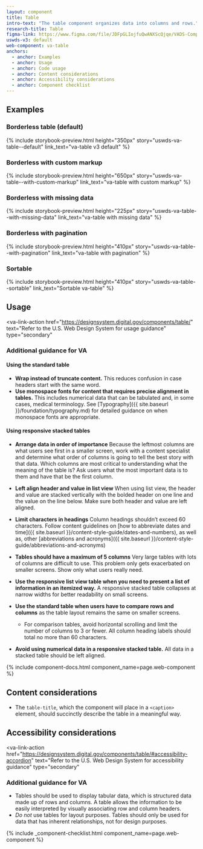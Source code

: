 ```yaml
---
layout: component
title: Table
intro-text: "The table component organizes data into columns and rows."
research-title: Table
figma-link: https://www.figma.com/file/JDFpGLIojfuQwANXScQjqe/VADS-Component-Examples?type=design&node-id=1879%3A677&mode=design&t=B9iLKTUu5y9dFqd4-1
uswds-v3: default
web-component: va-table
anchors:
  - anchor: Examples
  - anchor: Usage
  - anchor: Code usage
  - anchor: Content considerations
  - anchor: Accessibility considerations
  - anchor: Component checklist
---
```


## Examples

### Borderless table (default)

{% include storybook-preview.html height="350px" story="uswds-va-table--default" link_text="va-table v3 default"  %}

### Borderless with custom markup

{% include storybook-preview.html height="650px" story="uswds-va-table--with-custom-markup" link_text="va-table with custom markup" %}

### Borderless with missing data

{% include storybook-preview.html height="225px" story="uswds-va-table--with-missing-data" link_text="va-table with missing data" %}

### Borderless with pagination

{% include storybook-preview.html height="410px" story="uswds-va-table--with-pagination" link_text="va-table with pagination" %}

### Sortable

{% include storybook-preview.html height="410px" story="uswds-va-table--sortable" link_text="Sortable va-table" %}

## Usage

<va-link-action
  href="https://designsystem.digital.gov/components/table/"
  text="Refer to the U.S. Web Design System for usage guidance"
  type="secondary"
></va-link-action>

### Additional guidance for VA

#### Using the standard table

* **Wrap instead of truncate content.** This reduces confusion in case headers start with the same word.
* **Use monospace fonts for content that requires precise alignment in tables.** This includes numerical data that can be tabulated and, in some cases, medical terminology. See [Typography]({{ site.baseurl }}/foundation/typography.md) for detailed guidance on when monospace fonts are appropriate. 

#### Using responsive stacked tables

* **Arrange data in order of importance** Because the leftmost columns are what users see first in a smaller screen, work with a content specialist and determine what order of columns is going to tell the best story with that data. Which columns are most critical to understanding what the meaning of the table is? Ask users what the most important data is to them and have that be the first column.
* **Left align header and value in list view** When using list view, the header and value are stacked vertically with the bolded header on one line and the value on the line below. Make sure both header and value are left aligned. 
* **Limit characters in headings** Column headings shouldn’t exceed 60 characters. Follow content guidelines on [how to abbreviate dates and time]({{ site.baseurl }}/content-style-guide/dates-and-numbers), as well as, other [abbreviations and acronyms]({{ site.baseurl }}/content-style-guide/abbreviations-and-acronyms)
* **Tables should have a maximum of 5 columns** Very large tables with lots of columns are difficult to use. This problem only gets exacerbated on smaller screens. Show only what users really need.  

* **Use the responsive list view table when you need to present a list of information in an itemized way.** A responsive stacked table collapses at narrow widths for better readability on small screens.
* **Use the standard table when users have to compare rows and columns** as the table layout remains the same on smaller screens.
  * For comparison tables, avoid horizontal scrolling and limit the number of columns to 3 or fewer. All column heading labels should total no more than 60 characters.
* **Avoid using numerical data in a responsive stacked table.** All data in a stacked table should be left aligned.

{% include component-docs.html component_name=page.web-component %}

## Content considerations

* The `table-title`, which the component will place in a `<caption>` element, should succinctly describe the table in a meaningful way.

## Accessibility considerations

<va-link-action
  href="https://designsystem.digital.gov/components/table/#accessibility-accordion"
  text="Refer to the U.S. Web Design System for accessibility guidance"
  type="secondary"
></va-link-action>

### Additional guidance for VA

- Tables should be used to display tabular data, which is structured data made up of rows and columns. A table allows the information to be easily interpreted by visually associating row and column headers.
- _Do not_ use tables for layout purposes. Tables should only be used for data that has inherent relationships, not for design purposes.

{% include _component-checklist.html component_name=page.web-component %}
